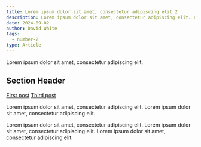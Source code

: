 ```yaml
---
title: Lorem ipsum dolor sit amet, consectetur adipiscing elit 2
description: Lorem ipsum dolor sit amet, consectetur adipiscing elit. Lorem ipsum dolor sit amet, consectetur adipiscing elit.
date: 2024-09-02
author: David White
tags:
  - number-2
type: Article
---
```


Lorem ipsum dolor sit amet, consectetur adipiscing elit.

## Section Header

<a href="{{ '/posts/my-first-post/' | url }}">First post</a>
<a href="{{ '/posts/my-third-big-post/' | url }}">Third post</a>

Lorem ipsum dolor sit amet, consectetur adipiscing elit. Lorem ipsum dolor sit amet, consectetur adipiscing elit.

Lorem ipsum dolor sit amet, consectetur adipiscing elit. Lorem ipsum dolor sit amet, consectetur adipiscing elit. Lorem ipsum dolor sit amet, consectetur adipiscing elit.
